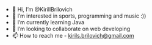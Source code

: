 - 👋 Hi, I’m @KirillBrilovich
- 👀 I’m interested in sports, programming and music :))
- 🌱 I’m currently learning Java
- 💞️ I’m looking to collaborate on web developing
- 📫 How to reach me - kirils.brilovich@gmail.com

<!---
KirillBrilovich/KirillBrilovich is a ✨ special ✨ repository because its `README.md` (this file) appears on your GitHub profile.
You can click the Preview link to take a look at your changes.
--->

